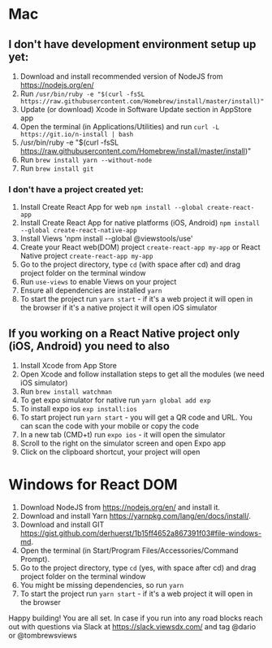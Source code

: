 # Mac

## I don't have development environment setup up yet:

1.  Download and install recommended version of NodeJS from https://nodejs.org/en/
2.  Run `/usr/bin/ruby -e "$(curl -fsSL https://raw.githubusercontent.com/Homebrew/install/master/install)"`
3.  Update (or download) Xcode in Software Update section in AppStore app
4.  Open the terminal (in Applications/Utilities) and run `curl -L https://git.io/n-install | bash`
5.  /usr/bin/ruby -e "$(curl -fsSL https://raw.githubusercontent.com/Homebrew/install/master/install)"
6.  Run `brew install yarn --without-node`
7.  Run `brew install git`

### I don't have a project created yet:

1.  Install Create React App for web `npm install --global create-react-app`
2.  Install Create React App for native platforms (iOS, Android) `npm install --global create-react-native-app`
3.  Install Views 'npm install --global @viewstools/use'
4.  Create your React web(DOM) project `create-react-app my-app` or React Native project `create-react-app my-app`
5.  Go to the project directory, type `cd` (with space after cd) and drag project folder on the terminal window
6.  Run `use-views` to enable Views on your project
7.  Ensure all dependencies are installed `yarn`
8.  To start the project run `yarn start` - if it's a web project it will open in the browser if it's a native project it will open iOS simulator

## If you working on a React Native project only (iOS, Android) you need to also

1.  Install Xcode from App Store
2.  Open Xcode and follow installation steps to get all the modules (we need iOS simulator)
3.  Run `brew install watchman`
4.  To get expo simulator for native run `yarn global add exp`
5.  To install expo ios `exp install:ios`
6.  To start project run `yarn start` - you will get a QR code and URL. You can scan the code with your mobile or copy the code
7.  In a new tab (CMD+t) run `expo ios` - it will open the simulator
8.  Scroll to the right on the simulator screen and open Expo app
9.  Click on the clipboard shortcut, your project will open

# Windows for React DOM

1.  Download NodeJS from https://nodejs.org/en/ and install it.
2.  Download and install Yarn https://yarnpkg.com/lang/en/docs/install/.
3.  Download and install GIT https://gist.github.com/derhuerst/1b15ff4652a867391f03#file-windows-md.
4.  Open the terminal (in Start/Program Files/Accessories/Command Prompt).
5.  Go to the project directory, type `cd` (yes, with space after cd) and drag project folder on the terminal window
6.  You might be missing dependencies, so run `yarn`
7.  To start the project run `yarn start` - if it's a web project it will open in the browser

Happy building! You are all set.
In case if you run into any road blocks reach out with questions via Slack at https://slack.viewsdx.com/ and tag @dario or @tombrewsviews
